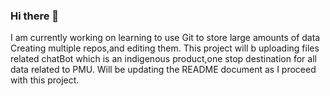 ### Hi there 👋

I am currently working on learning to use Git to store large amounts of data
Creating multiple repos,and editing them.
This project will b uploading files related chatBot which is an indigenous product,one stop
destination for all data related to PMU.
Will be updating the README document as I proceed with this project.
